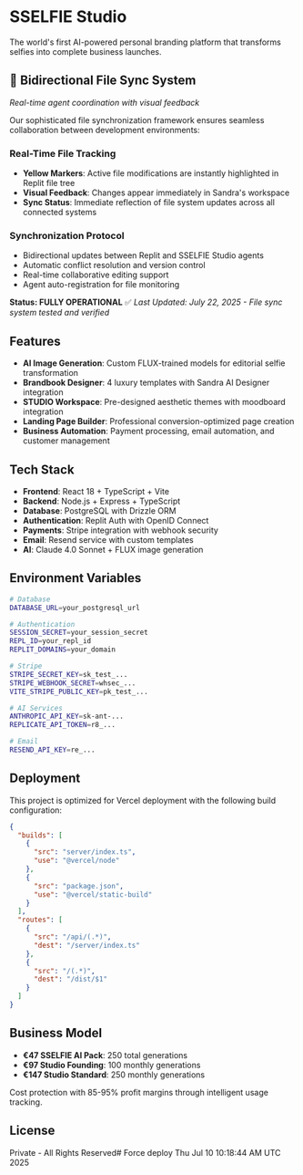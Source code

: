 # SSELFIE Studio

The world's first AI-powered personal branding platform that transforms selfies into complete business launches.

## 🔄 Bidirectional File Sync System
*Real-time agent coordination with visual feedback*

Our sophisticated file synchronization framework ensures seamless collaboration between development environments:

### Real-Time File Tracking
- **Yellow Markers**: Active file modifications are instantly highlighted in Replit file tree
- **Visual Feedback**: Changes appear immediately in Sandra's workspace
- **Sync Status**: Immediate reflection of file system updates across all connected systems

### Synchronization Protocol
- Bidirectional updates between Replit and SSELFIE Studio agents
- Automatic conflict resolution and version control
- Real-time collaborative editing support
- Agent auto-registration for file monitoring

**Status: FULLY OPERATIONAL** ✅
*Last Updated: July 22, 2025 - File sync system tested and verified*

## Features

- **AI Image Generation**: Custom FLUX-trained models for editorial selfie transformation
- **Brandbook Designer**: 4 luxury templates with Sandra AI Designer integration
- **STUDIO Workspace**: Pre-designed aesthetic themes with moodboard integration
- **Landing Page Builder**: Professional conversion-optimized page creation
- **Business Automation**: Payment processing, email automation, and customer management

## Tech Stack

- **Frontend**: React 18 + TypeScript + Vite
- **Backend**: Node.js + Express + TypeScript
- **Database**: PostgreSQL with Drizzle ORM
- **Authentication**: Replit Auth with OpenID Connect
- **Payments**: Stripe integration with webhook security
- **Email**: Resend service with custom templates
- **AI**: Claude 4.0 Sonnet + FLUX image generation

## Environment Variables

```bash
# Database
DATABASE_URL=your_postgresql_url

# Authentication
SESSION_SECRET=your_session_secret
REPL_ID=your_repl_id
REPLIT_DOMAINS=your_domain

# Stripe
STRIPE_SECRET_KEY=sk_test_...
STRIPE_WEBHOOK_SECRET=whsec_...
VITE_STRIPE_PUBLIC_KEY=pk_test_...

# AI Services
ANTHROPIC_API_KEY=sk-ant-...
REPLICATE_API_TOKEN=r8_...

# Email
RESEND_API_KEY=re_...
```

## Deployment

This project is optimized for Vercel deployment with the following build configuration:

```json
{
  "builds": [
    {
      "src": "server/index.ts",
      "use": "@vercel/node"
    },
    {
      "src": "package.json",
      "use": "@vercel/static-build"
    }
  ],
  "routes": [
    {
      "src": "/api/(.*)",
      "dest": "/server/index.ts"
    },
    {
      "src": "/(.*)",
      "dest": "/dist/$1"
    }
  ]
}
```

## Business Model

- **€47 SSELFIE AI Pack**: 250 total generations
- **€97 Studio Founding**: 100 monthly generations
- **€147 Studio Standard**: 250 monthly generations

Cost protection with 85-95% profit margins through intelligent usage tracking.

## License

Private - All Rights Reserved# Force deploy Thu Jul 10 10:18:44 AM UTC 2025
